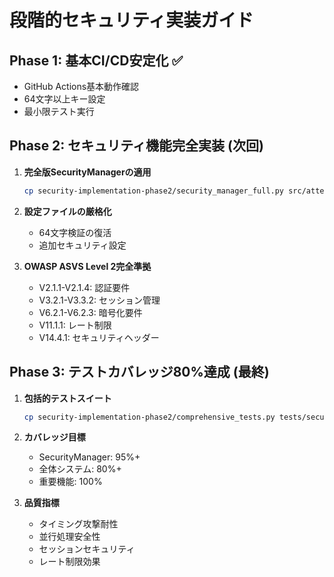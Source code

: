 # 段階的セキュリティ実装ガイド

## Phase 1: 基本CI/CD安定化 ✅
- GitHub Actions基本動作確認
- 64文字以上キー設定
- 最小限テスト実行

## Phase 2: セキュリティ機能完全実装 (次回)
1. **完全版SecurityManagerの適用**
   ```bash
   cp security-implementation-phase2/security_manager_full.py src/attendance_system/security/security_manager.py
   ```

2. **設定ファイルの厳格化**
   - 64文字検証の復活
   - 追加セキュリティ設定

3. **OWASP ASVS Level 2完全準拠**
   - V2.1.1-V2.1.4: 認証要件
   - V3.2.1-V3.3.2: セッション管理
   - V6.2.1-V6.2.3: 暗号化要件
   - V11.1.1: レート制限
   - V14.4.1: セキュリティヘッダー

## Phase 3: テストカバレッジ80%達成 (最終)
1. **包括的テストスイート**
   ```bash
   cp security-implementation-phase2/comprehensive_tests.py tests/security/
   ```

2. **カバレッジ目標**
   - SecurityManager: 95%+
   - 全体システム: 80%+
   - 重要機能: 100%

3. **品質指標**
   - タイミング攻撃耐性
   - 並行処理安全性
   - セッションセキュリティ
   - レート制限効果

